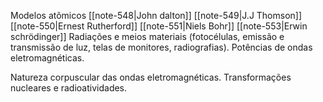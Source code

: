 Modelos atômicos
	[[note-548|John dalton]]
	[[note-549|J.J Thomson]]
	[[note-550|Ernest Rutherford]]
	[[note-551|Niels Bohr]]
	[[note-553|Erwin schrödinger]]
Radiações e meios materiais
(fotocélulas, emissão e transmissão de luz, telas de monitores, radiografias). Potências de ondas eletromagnéticas. 

Natureza corpuscular das ondas eletromagnéticas. 
Transformações nucleares e
radioatividades.